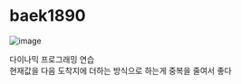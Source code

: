 # baek1890   
![image](https://user-images.githubusercontent.com/48464681/117633194-c741a900-b1b8-11eb-8946-36b911be6f15.png)
   
다이나믹 프로그래밍 연습   
현재값을 다음 도착지에 더하는 방식으로 하는게 중복을 줄여서 좋다
